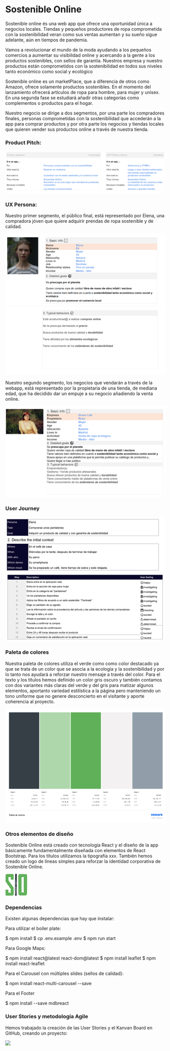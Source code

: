 # Sostenible Online

Sostenible online és una web app que ofrece una oportunidad única a negocios locales. Tiendas y pequeños productores de ropa comprometida con la sostenibilidad veran como sus ventas aumentan y su sueño sigue adelante, aún en tiempos de pandemia.

Vamos a revolucionar el mundo de la moda ayudando a los pequeños comercios a aumentar su visibilidad online y acercando a la gente a los productos sostenibles, con sellos de garantía. Nuestros empresa y nuestro productos están comprometidos con la sostenibilidad en todos sus niveles tanto económico como social y ecológico

Sostenible online es un marketPlace, que a diferencia de otros como Amazon, ofrece solamente productos sostenibles. En el momento del lanzamiento ofrecerá artículos de ropa para hombre, para mujer y unisex. En una segunda fase se estudiará añadir otras categorías como complementos o productos para el hogar.

Nuestro negocio se dirige a dos segmentos, por una parte los compradores finales, personas comprometidas con la sostenibilidad que accederán a la app para comprar productos y por otra parte los negocios y tiendas locales que quieren vender sus productos online a través de nuestra tienda.

### Product Pitch:

<p align="center">
<img src="https://github.com/anridu/sostenibleonline/blob/a97adb2c12be7e68813486d95a43a4f1aa6517fb/src/front/img/product-pitch.png" />
</p>


### UX Persona:

Nuestro primer segmento, el público final, está representado por Elena, una compradora jóven que quiere adquirir prendas de ropa sostenible y de calidad.

<p align="center">
<img src="https://github.com/anridu/sostenibleonline/blob/a97adb2c12be7e68813486d95a43a4f1aa6517fb/src/front/img/Persona1-1.PNG" />
<img src="https://github.com/anridu/sostenibleonline/blob/a97adb2c12be7e68813486d95a43a4f1aa6517fb/src/front/img/persona1-2.PNG" />	
</p>

Nuestro segundo segmento, los negocios que vendarán a través de la webapp, está representado por la propietaria de una tienda, de mediana edad, que ha decidido dar un empuje a su negocio añadiendo la venta online.

<p align="center">
<img src="https://github.com/anridu/sostenibleonline/blob/a97adb2c12be7e68813486d95a43a4f1aa6517fb/src/front/img/persona2-1.PNG" />
</p>

### User Journey

<p align="center">
<img src="https://github.com/anridu/sostenibleonline/blob/a97adb2c12be7e68813486d95a43a4f1aa6517fb/src/front/img/User-journey.PNG" />
<img src="https://github.com/anridu/sostenibleonline/blob/a97adb2c12be7e68813486d95a43a4f1aa6517fb/src/front/img/User-journey-2.PNG" />
</p>

### Paleta de colores

Nuestra paleta de colores utiliza el verde como como color destacado ya que se trata de un color que se asocia a la ecología y la sostenibilidad y por lo tanto nos ayudará a reforzar nuestro mensaje a través del color. Para el texto y los títulos hemos definido un color gris oscuro y también contamos con dos variantes más claras del verde y del gris para matizar algunos elementos, aportanto variedad estilística a la página pero manteniendo un tono uniforme que no genere desconcierto en el visitante y aporte coherencia al proyecto.

<p align="center">
<img src="https://github.com/anridu/sostenibleonline/blob/a97adb2c12be7e68813486d95a43a4f1aa6517fb/src/front/img/Paleta%20de%20colores_page-0001.jpg"/>
</p>

### Otros elementos de diseño

Sostenible Online está creado con tecnología React y el diseño de la app básicamente fundamentalmente diseñada con elementos de React Bootstrap. Para los títulos utilizamos la tipografía xxx. También hemos creado un logo de líneas simples para reforzar la identidad corporativa de Sostenible Online.

<img src="https://github.com/anridu/sostenibleonline/blob/a97adb2c12be7e68813486d95a43a4f1aa6517fb/src/front/img/logo.png" />

### Dependencias

Existen algunas dependencias que hay que instalar:

Para utilizar el boiler plate:

$ npm install
$ cp .env.example .env
$ npm run start

Para Google Maps:

$ npm install react@latest react-dom@latest
$ npm install leaflet
$ npm install react-leaflet

Para el Carousel con múltiples slides (sellos de calidad):

$ npm install react-multi-carousel --save

Para el Footer

$ npm install --save mdbreact

### User Stories y metodología Agile

Hemos trabajado la creación de las User Stories y el Kanvan Board en GitHub, creando un proyecto:

<img src="https://github.com/anridu/sostenibleonline/blob/7f46a36c0a8d4447093476f3de6723cab7417dd2/src/front/img/UserStories.PNG" />




